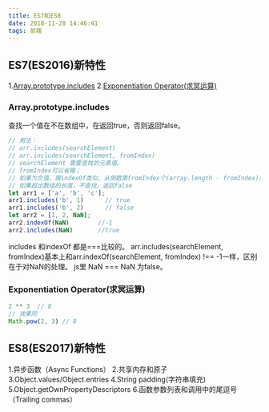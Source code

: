 ```yaml
---
title: ES7和ES8
date: 2018-11-28 14:46:41
tags: 前端
---
```

## ES7(ES2016)新特性
1.[Array.prototype.includes](https://developer.mozilla.org/zh-CN/docs/Web/JavaScript/Reference/Global_Objects/Array/includes)
2.[Exponentiation Operator(求冥运算)](https://developer.mozilla.org/zh-CN/docs/Web/JavaScript/Reference/Operators/Arithmetic_Operators#幂_(**))
 ### Array.prototype.includes
查找一个值在不在数组中，在返回true，否则返回false。
```javascript
// 用法：
// arr.includes(searchElement)
// arr.includes(searchElement, fromIndex)
// searchElement 需要查找的元素值。
// fromIndex可以省略；
// 如果为负值，跟indexOf类似，从倒数第fromIndex个(array.length - fromIndex)开始查找；
// 如果超出数组的长度，不查找，返回false
let arr1 = ['a', 'b', 'c'];
arr1.includes('b', 1)      // true
arr1.includes('b', 2)      // false
let arr2 = [1, 2, NaN];
arr2.indexOf(NaN)        //-1
arr2.includes(NaN)       //true
```
includes 和indexOf 都是===比较的。
arr.includes(searchElement, fromIndex)基本上和arr.indexOf(searchElement, fromIndex) !== -1一样，区别在于对NaN的处理。
js里 NaN === NaN 为false。
### Exponentiation Operator(求冥运算)
```javascript
2 ** 3  // 8
// 效果同
Math.pow(2, 3) // 8
```

## ES8(ES2017)新特性
1.异步函数（Async Functions）
2.共享内存和原子
3.Object.values/Object.entries
4.String padding(字符串填充)
5.Object.getOwnPropertyDescriptors
6.函数参数列表和调用中的尾逗号（Trailing commas）
